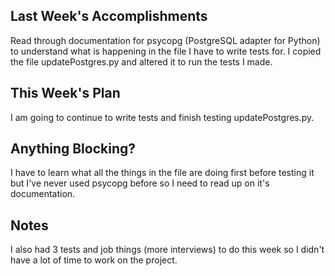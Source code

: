 ## Last Week's Accomplishments

Read through documentation for psycopg (PostgreSQL adapter for Python) to
understand what is happening in the file I have to write tests for. I copied
the file updatePostgres.py and altered it to run the tests I made.

## This Week's Plan

I am going to continue to write tests and finish testing updatePostgres.py.

## Anything Blocking?

I have to learn what all the things in the file are doing first before testing
it but I've never used psycopg before so I need to read up on it's
documentation.

## Notes
I also had 3 tests and job things (more interviews) to do this week so I 
didn't have a lot of time to work on the project.
